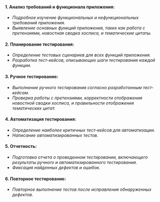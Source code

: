  #### 1. Анализ требований и функционала приложения:
- *Подробное изучение функциональных и нефункциональных требований приложения.*
- *Выявление основных функций приложения, таких как работа с претензиями, новостная сводка хосписа, и тематические цитаты.*

#### 2. Планирование тестирования:
- *Определение тестовых сценариев для всех функций приложения.*
- *Разработка тест-кейсов, описывающих шаги тестирования каждой функции.*

#### 3. Ручное тестирование:
- *Выполнение ручного тестирования согласно разработанным тест-кейсам.*
- *Проверка работы с претензиями, корректности отображения новостной сводки хосписа, и правильности отображения тематических цитат.*

#### 4. Автоматизация тестирования:
- *Определение наиболее критичных тест-кейсов для автоматизации.*
- *Написание автоматизированных тестов.*

#### 5. Отчетность:
- *Подготовка отчета о проведенном тестировании, включающего результаты ручного и автоматизированного тестирования.*
- *Фиксация найденных дефектов и ошибок.*

#### 6. Повторное тестирование:
- *Повторное выполнение тестов после исправления обнаруженных дефектов.*
